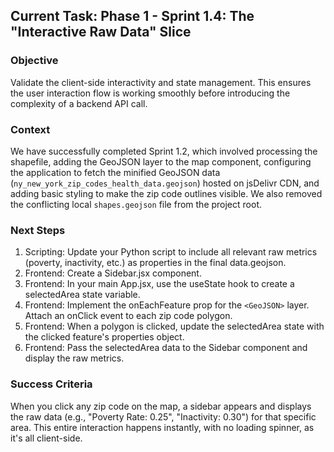 ## Current Task: Phase 1 - Sprint 1.4: The "Interactive Raw Data" Slice

### Objective
Validate the client-side interactivity and state management. This ensures the user interaction flow is working smoothly before introducing the complexity of a backend API call.

### Context
We have successfully completed Sprint 1.2, which involved processing the shapefile, adding the GeoJSON layer to the map component, configuring the application to fetch the minified GeoJSON data (`ny_new_york_zip_codes_health_data.geojson`) hosted on jsDelivr CDN, and adding basic styling to make the zip code outlines visible. We also removed the conflicting local `shapes.geojson` file from the project root.

### Next Steps
1. Scripting: Update your Python script to include all relevant raw metrics (poverty, inactivity, etc.) as properties in the final data.geojson.
2. Frontend: Create a Sidebar.jsx component.
3. Frontend: In your main App.jsx, use the useState hook to create a selectedArea state variable.
4. Frontend: Implement the onEachFeature prop for the `<GeoJSON>` layer. Attach an onClick event to each zip code polygon.
5. Frontend: When a polygon is clicked, update the selectedArea state with the clicked feature's properties object.
6. Frontend: Pass the selectedArea data to the Sidebar component and display the raw metrics.

### Success Criteria
When you click any zip code on the map, a sidebar appears and displays the raw data (e.g., "Poverty Rate: 0.25", "Inactivity: 0.30") for that specific area. This entire interaction happens instantly, with no loading spinner, as it's all client-side.
